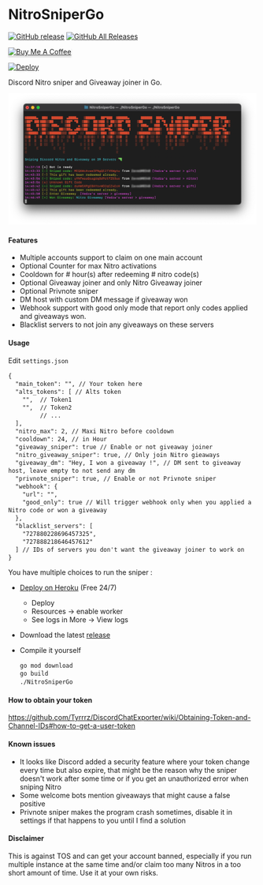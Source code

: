 # NitroSniperGo

[![GitHub release](https://img.shields.io/github/release/Vedzaa/NitroSniperGo.svg?style=flat)](https://github.com/Vedzaa/NitroSniperGo/releases)
[![GitHub All Releases](https://img.shields.io/github/downloads/vedza/NitroSniperGo/total?style=flat)](https://github.com/vedza/NitroSniperGo/releases)

<a href="https://www.buymeacoffee.com/Vedza" target="_blank"><img src="https://www.buymeacoffee.com/assets/img/custom_images/orange_img.png" alt="Buy Me A Coffee" style="height: 41px !important;width: 174px !important;box-shadow: 0px 3px 2px 0px rgba(190, 190, 190, 0.5) !important;-webkit-box-shadow: 0px 3px 2px 0px rgba(190, 190, 190, 0.5) !important;" ></a>

[![Deploy](https://www.herokucdn.com/deploy/button.svg)](https://heroku.com/deploy?template=https://github.com/Vedza/NitroSniperGo/tree/heroku)

Discord Nitro sniper and Giveaway joiner in Go.

![Screenshot](screenshot.png)

#### Features 
* Multiple accounts support to claim on one main account
* Optional Counter for max Nitro activations
* Cooldown for # hour(s) after redeeming # nitro code(s)
* Optional Giveaway joiner and only Nitro Giveaway joiner
* Optional Privnote sniper
* DM host with custom DM message if giveaway won
* Webhook support with good only mode that report only codes applied and giveaways won.
* Blacklist servers to not join any giveaways on these servers

#### Usage

Edit `settings.json`
``` json5
{
  "main_token": "", // Your token here
  "alts_tokens": [ // Alts token
    "",  // Token1
    "",  // Token2
         // ...
  ],
  "nitro_max": 2, // Maxi Nitro before cooldown
  "cooldown": 24, // in Hour
  "giveaway_sniper": true // Enable or not giveaway joiner
  "nitro_giveaway_sniper": true, // Only join Nitro gieaways
  "giveaway_dm": "Hey, I won a giveaway !", // DM sent to giveaway host, leave empty to not send any dm
  "privnote_sniper": true, // Enable or not Privnote sniper
  "webhook": {
    "url": "",
    "good_only": true // Will trigger webhook only when you applied a Nitro code or won a giveaway
  },
  "blacklist_servers": [
    "727880228696457325",
    "727888218646457612"
  ] // IDs of servers you don't want the giveaway joiner to work on
}
```

You have multiple choices to run the sniper : 

- [Deploy on Heroku](https://heroku.com/deploy?template=https://github.com/Vedza/NitroSniperGo/tree/heroku) (Free 24/7)
   * Deploy
   * Resources -> enable worker
   * See logs in More -> View logs

- Download the latest [release](https://github.com/Vedza/NitroSniperGo/releases)

- Compile it yourself
  ``` sh
  go mod download
  go build
  ./NitroSniperGo
  ```
 
#### How to obtain your token
https://github.com/Tyrrrz/DiscordChatExporter/wiki/Obtaining-Token-and-Channel-IDs#how-to-get-a-user-token

#### Known issues
* It looks like Discord added a security feature where your token change every time but also expire, that might be the reason why the sniper doesn't work after some time or if you get an unauthorized error when sniping Nitro
* Some welcome bots mention giveaways that might cause a false positive
* Privnote sniper makes the program crash sometimes, disable it in settings if that happens to you until I find a solution

#### Disclaimer
This is against TOS and can get your account banned, especially if you run multiple instance at the same time and/or claim too many Nitros in a too short amount of time. Use it at your own risks.
